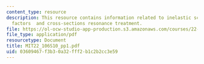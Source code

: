 ```yaml
---
content_type: resource
description: This resource contains information related to inelastic scattering, dancoff
  factors  and cross-sections resonance treatment.
file: https://ol-ocw-studio-app-production.s3.amazonaws.com/courses/22-106-neutron-interactions-and-applications-spring-2010/03609467f3b30a32fff2b1c2b2cc3e59_MIT22_106S10_pp1.pdf
file_type: application/pdf
resourcetype: Document
title: MIT22_106S10_pp1.pdf
uid: 03609467-f3b3-0a32-fff2-b1c2b2cc3e59
---
```

